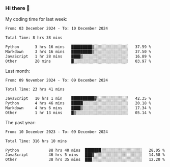 ### Hi there 👋

My coding time for last week:

<!--START_SECTION:week-->

```txt
From: 03 December 2024 - To: 10 December 2024

Total Time: 8 hrs 38 mins

Python       3 hrs 16 mins   █████████▒░░░░░░░░░░░░░░░   37.59 %
Markdown     3 hrs 16 mins   █████████▒░░░░░░░░░░░░░░░   37.50 %
JavaScript   1 hr 28 mins    ████▒░░░░░░░░░░░░░░░░░░░░   16.89 %
Other        20 mins         █░░░░░░░░░░░░░░░░░░░░░░░░   03.97 %
```

<!--END_SECTION:week-->

Last month:

<!--START_SECTION:month-->

```txt
From: 09 November 2024 - To: 09 December 2024

Total Time: 23 hrs 41 mins

JavaScript   10 hrs 1 min    ██████████▓░░░░░░░░░░░░░░   42.35 %
Python       4 hrs 46 mins   █████░░░░░░░░░░░░░░░░░░░░   20.18 %
Markdown     4 hrs 6 mins    ████▒░░░░░░░░░░░░░░░░░░░░   17.34 %
Other        1 hr 13 mins    █▒░░░░░░░░░░░░░░░░░░░░░░░   05.14 %
```

<!--END_SECTION:month-->

The past year:

<!--START_SECTION:year-->

```txt
From: 10 December 2023 - To: 09 December 2024

Total Time: 316 hrs 10 mins

Python             88 hrs 40 mins  ███████░░░░░░░░░░░░░░░░░░   28.05 %
JavaScript         46 hrs 5 mins   ███▓░░░░░░░░░░░░░░░░░░░░░   14.58 %
Other              38 hrs 35 mins  ███░░░░░░░░░░░░░░░░░░░░░░   12.20 %
```

<!--END_SECTION:year-->
